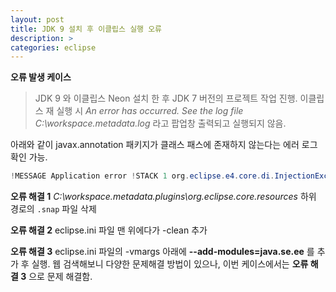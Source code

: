 ```yaml
---
layout: post
title: JDK 9 설치 후 이클립스 실행 오류
description: >
categories: eclipse
---
```


**오류 발생 케이스**

> JDK 9 와 이클립스 Neon 설치 한 후 JDK 7 버전의 프로젝트 작업 진행. 이클립스 재 실행 시 *An error has occurred. See the log file C:\workspace\.metadata\.log* 라고 팝업창 출력되고 실행되지 않음.

아래와 같이 javax.annotation 패키지가 클래스 패스에 존재하지 않는다는 에러 로그 확인 가능.

```java
!MESSAGE Application error !STACK 1 org.eclipse.e4.core.di.InjectionException: java.lang.NoClassDefFoundError: javax/annotation/PostConstruct at org.eclipse.e4.core.internal.di.InjectorImpl.internalMake(InjectorImpl.java:410) at org.eclipse.e4.core.internal.di.InjectorImpl.make(InjectorImpl.java:318) ... !MESSAGE FrameworkEvent ERROR !STACK 0 java.lang.NoClassDefFoundError: javax/annotation/PreDestroy at org.eclipse.e4.core.internal.di.InjectorImpl.disposed(InjectorImpl.java:450) at org.eclipse.e4.core.internal.di.Requestor.disposed(Requestor.java:156) ...
```
**오류 해결 1**
*C:\workspace\.metadata\.plugins\org.eclipse.core.resources* 하위 경로의 `.snap` 파일 삭제

**오류 해결 2**
eclipse.ini 파일 맨 위에다가 -clean 추가

**오류 해결 3**
eclipse.ini 파일의 -vmargs  아래에 **--add-modules=java.se.ee** 를 추가 후 실행. 웹 검색해보니 다양한 문제해결 방법이 있으나, 이번 케이스에서는 **오류 해결 3** 으로 문제 해결함.

